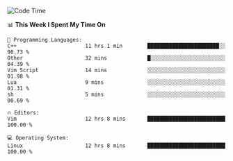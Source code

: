 <!-- [![Top Langs](https://github-readme-stats.vercel.app/api/top-langs/?username=gagahsyuja&theme=dracula&hide_border=true&border_radius=7)](https://github.com/anuraghazra/github-readme-stats) -->

<!--START_SECTION:waka-->
![Code Time](http://img.shields.io/badge/Code%20Time-117%20hrs%2020%20mins-blue)

📊 **This Week I Spent My Time On** 

```text
💬 Programming Languages: 
C++                      11 hrs 1 min        ███████████████████████░░   90.73 % 
Other                    32 mins             █░░░░░░░░░░░░░░░░░░░░░░░░   04.39 % 
Vim Script               14 mins             ░░░░░░░░░░░░░░░░░░░░░░░░░   01.98 % 
Lua                      9 mins              ░░░░░░░░░░░░░░░░░░░░░░░░░   01.31 % 
sh                       5 mins              ░░░░░░░░░░░░░░░░░░░░░░░░░   00.69 % 

🔥 Editors: 
Vim                      12 hrs 8 mins       █████████████████████████   100.00 % 

💻 Operating System: 
Linux                    12 hrs 8 mins       █████████████████████████   100.00 % 
```


<!--END_SECTION:waka-->
